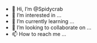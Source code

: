 - 👋 Hi, I’m @Spidycrab
- 👀 I’m interested in ...
- 🌱 I’m currently learning ...
- 💞️ I’m looking to collaborate on ...
- 📫 How to reach me ...

<!---
Spidycrab/Spidycrab is a ✨ special ✨ repository because its `README.md` (this file) appears on your GitHub profile.
You can click the Preview link to take a look at your changes.
--->
